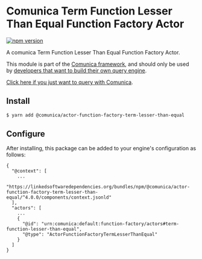 # Comunica Term Function Lesser Than Equal Function Factory Actor

[![npm version](https://badge.fury.io/js/%40comunica%2Factor-function-factory-term-function-lesser-than-equal.svg)](https://www.npmjs.com/package/@comunica/actor-function-factory-term-lesser-than-equal)

A comunica Term Function Lesser Than Equal Function Factory Actor.

This module is part of the [Comunica framework](https://github.com/comunica/comunica),
and should only be used by [developers that want to build their own query engine](https://comunica.dev/docs/modify/).

[Click here if you just want to query with Comunica](https://comunica.dev/docs/query/).

## Install

```bash
$ yarn add @comunica/actor-function-factory-term-lesser-than-equal
```

## Configure

After installing, this package can be added to your engine's configuration as follows:
```text
{
  "@context": [
    ...
    "https://linkedsoftwaredependencies.org/bundles/npm/@comunica/actor-function-factory-term-lesser-than-equal/^4.0.0/components/context.jsonld"
  ],
  "actors": [
    ...
    {
      "@id": "urn:comunica:default:function-factory/actors#term-function-lesser-than-equal",
      "@type": "ActorFunctionFactoryTermLesserThanEqual"
    }
  ]
}
```
